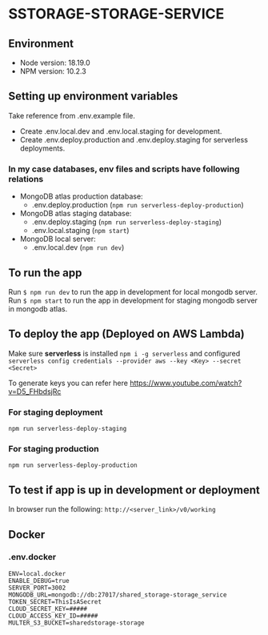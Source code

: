 # SSTORAGE-STORAGE-SERVICE

## Environment
- Node version: 18.19.0
- NPM version: 10.2.3

## Setting up environment variables
Take reference from .env.example file.
- Create .env.local.dev and .env.local.staging for development.
- Create .env.deploy.production and .env.deploy.staging for serverless deployments.

### In my case databases, env files and scripts have following relations
- MongoDB atlas production database:
    - .env.deploy.production (`npm run serverless-deploy-production`)
- MongoDB atlas staging database:
    - .env.deploy.staging (`npm run serverless-deploy-staging`)
    - .env.local.staging (`npm start`)
- MongoDB local server:
    - .env.local.dev (`npm run dev`)

## To run the app
Run `$ npm run dev` to run the app in development for local mongodb server.
Run `$ npm start` to run the app in development for staging mongodb server in mongodb atlas.

## To deploy the app (Deployed on AWS Lambda)
Make sure **serverless** is installed `npm i -g serverless` and configured `serverless config credentials --provider aws --key <Key> --secret <Secret>`

To generate keys you can refer here https://www.youtube.com/watch?v=D5_FHbdsjRc

### For staging deployment
`npm run serverless-deploy-staging`

### For staging production
`npm run serverless-deploy-production`

## To test if app is up in development or deployment
In browser run the following: `http://<server_link>/v0/working`

## Docker
### .env.docker
```
ENV=local.docker
ENABLE_DEBUG=true
SERVER_PORT=3002
MONGODB_URL=mongodb://db:27017/shared_storage-storage_service
TOKEN_SECRET=ThisIsASecret
CLOUD_SECRET_KEY=#####
CLOUD_ACCESS_KEY_ID=#####
MULTER_S3_BUCKET=sharedstorage-storage
```